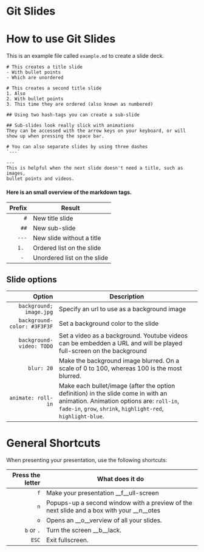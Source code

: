 # Git Slides

# How to use Git Slides

This is an example file called `example.md` to create a slide deck. 

```
# This creates a title slide
- With bullet points
- Which are unordered

# This creates a second title slide
1. Also
2. With bullet points
3. This time they are ordered (also known as numbered)

## Using two hash-tags you can create a sub-slide

## Sub-slides look really slick with animations
They can be accessed with the arrow keys on your keyboard, or will show up when pressing the space bar.

# You can also separate slides by using three dashes 
`---`

---
This is helpful when the next slide doesn't need a title, such as images,
bullet points and videos.
```

#### Here is an small overview of the markdown tags.

Prefix                      | Result
---:                        | ---
`#`                         | New title slide
`##`                        | New sub-slide
`---`                       | New slide without a title
`1. `                       | Ordered list on the slide
`- `                        | Unordered list on the slide

## Slide options

Option                      | Description
---:                        | ---
`background; image.jpg`     | Specify an url to use as a background image
`background-color: #3F3F3F` | Set a background color to the slide
`background-video: TODO`    | Set a video as a background. Youtube videos can be embedden a URL and will be played full-screen on the background
`blur: 20`                  | Make the background image blurred. On a scale of 0 to 100, whereas 100 is the most blurred.
`animate: roll-in`          | Make each bullet/image (after the option definition) in the slide come in with an animation. Animation options are: `roll-in`, `fade-in`, `grow`, `shrink`, `highlight-red`, `highlight-blue`.

# General Shortcuts
When presenting your presentation, use the following shortcuts:

Press the letter | What does it do
---:             | ---
`f`              | Make your presentation __f__ull-screen
`n`              | Popups-up a second window with a preview of the next slide and a box with your __n__otes
`o`              | Opens an __o__verview of all your slides.
`b` or `.`       | Turn the screen __b__lack.
`ESC`            | Exit fullscreen.
